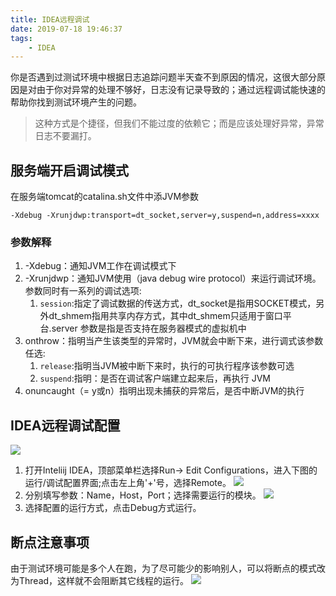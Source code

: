 ```yaml
---
title: IDEA远程调试
date: 2019-07-18 19:46:37
tags: 
    - IDEA
---
```

你是否遇到过测试环境中根据日志追踪问题半天查不到原因的情况，这很大部分原因是对由于你对异常的处理不够好，日志没有记录导致的；通过远程调试能快速的帮助你找到测试环境产生的问题。
> 这种方式是个捷径，但我们不能过度的依赖它；而是应该处理好异常，异常日志不要漏打。
<!--more-->

## 服务端开启调试模式
在服务端tomcat的catalina.sh文件中添JVM参数
```shell
-Xdebug -Xrunjdwp:transport=dt_socket,server=y,suspend=n,address=xxxx
```
### 参数解释
1. -Xdebug：通知JVM工作在调试模式下
2. -Xrunjdwp：通知JVM使用（java debug wire protocol）来运行调试环境。参数同时有一系列的调试选项:
   1. `session`:指定了调试数据的传送方式，dt_socket是指用SOCKET模式，另外dt_shmem指用共享内存方式，其中dt_shmem只适用于窗口平台.server  参数是指是否支持在服务器模式的虚拟机中
3. onthrow：指明当产生该类型的异常时，JVM就会中断下来，进行调式该参数任选:
   1. `release`:指明当JVM被中断下来时，执行的可执行程序该参数可选
   2. `suspend`:指明：是否在调试客户端建立起来后，再执行 JVM
4. onuncaught（= y或n）指明出现未捕获的异常后，是否中断JVM的执行

## IDEA远程调试配置
![](http://ww1.sinaimg.cn/large/006tNc79ly1g5491exmluj317u0u0dmt.jpg)
1. 打开Inteliij IDEA，顶部菜单栏选择Run-> Edit Configurations，进入下图的运行/调试配置界面;点击左上角'+'号，选择Remote。
![](http://ww1.sinaimg.cn/large/006tNc79ly1g5493k7ippj317u0u0q6u.jpg)
2. 分别填写参数：Name，Host，Port；选择需要运行的模块。
![](http://ww1.sinaimg.cn/large/006tNc79ly1g5495o0sfoj30c401sq2u.jpg)
3. 选择配置的运行方式，点击Debug方式运行。
## 断点注意事项
由于测试环境可能是多个人在跑，为了尽可能少的影响别人，可以将断点的模式改为Thread，这样就不会阻断其它线程的运行。
![](http://ww4.sinaimg.cn/large/006tNc79ly1g5498m45xfj30ne0agjry.jpg)